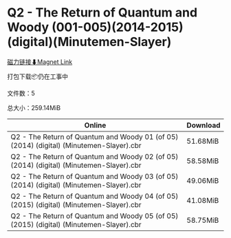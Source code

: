 # Q2 - The Return of Quantum and Woody (001-005)(2014-2015)(digital)(Minutemen-Slayer)

[磁力链接⬇Magnet Link](magnet:?xt=urn:btih:95eff581715e01280854bc2fc191016df368293a&dn=Q2%20-%20The%20Return%20of%20Quantum%20and%20Woody%20%28001-005%29%282014-2015%29%28digital%29%28Minutemen-Slayer%29)

打包下载📦仍在工事中

文件数：5

总大小：259.14MiB

Online | Download
--- | ---
Q2 - The Return of Quantum and Woody 01 (of 05) (2014) (digital) (Minutemen-Slayer).cbr | 51.68MiB
Q2 - The Return of Quantum and Woody 02 (of 05) (2014) (digital) (Minutemen-Slayer).cbr | 58.58MiB
Q2 - The Return of Quantum and Woody 03 (of 05) (2014) (digital) (Minutemen-Slayer).cbr | 49.06MiB
Q2 - The Return of Quantum and Woody 04 (of 05) (2015) (digital) (Minutemen-Slayer).cbr | 41.08MiB
Q2 - The Return of Quantum and Woody 05 (of 05) (2015) (digital) (Minutemen-Slayer).cbr | 58.75MiB